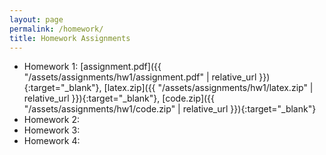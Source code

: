 ```yaml
---
layout: page
permalink: /homework/
title: Homework Assignments
---
```


- Homework 1: [assignment.pdf]({{ "/assets/assignments/hw1/assignment.pdf" | relative_url }}){:target="\_blank"}, [latex.zip]({{ "/assets/assignments/hw1/latex.zip" | relative_url }}){:target="\_blank"}, [code.zip]({{ "/assets/assignments/hw1/code.zip" | relative_url }}){:target="\_blank"}
- Homework 2:
- Homework 3:
- Homework 4:

